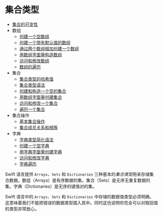 # 集合类型

- [集合的可变性](http://wiki.jikexueyuan.com/project/swift/chapter2/04_Collection_Types.html#mutability_of_collections)
- 数组
  - [创建一个空数组](http://wiki.jikexueyuan.com/project/swift/chapter2/04_Collection_Types.html#creating_an_empty_array)
  - [创建一个带有默认值的数组](http://wiki.jikexueyuan.com/project/swift/chapter2/04_Collection_Types.html#creating_an_array_with_a_default_value)
  - [通过两个数组相加创建一个数组](http://wiki.jikexueyuan.com/project/swift/chapter2/04_Collection_Types.html#creating_an_array_by_adding_two_arrays_together)
  - [用数组字面量构造数组](http://wiki.jikexueyuan.com/project/swift/chapter2/04_Collection_Types.html#creating_an_array_with_an_array_literals)
  - [访问和修改数组](http://wiki.jikexueyuan.com/project/swift/chapter2/04_Collection_Types.html#accessing_and_modifying_an_array)
  - [数组的遍历](http://wiki.jikexueyuan.com/project/swift/chapter2/04_Collection_Types.html#iterating_over_an_array)
- 集合
  - [集合类型的哈希值](http://wiki.jikexueyuan.com/project/swift/chapter2/04_Collection_Types.html#hash_values_for_set_types)
  - [集合类型语法](http://wiki.jikexueyuan.com/project/swift/chapter2/04_Collection_Types.html#set_type_syntax)
  - [创建和构造一个空的集合](http://wiki.jikexueyuan.com/project/swift/chapter2/04_Collection_Types.html#creating_and_initalizing_an_empty_set)
  - [用数组字面量创建集合](http://wiki.jikexueyuan.com/project/swift/chapter2/04_Collection_Types.html#creating_a_set_with_an_array_literal)
  - [访问和修改一个集合](http://wiki.jikexueyuan.com/project/swift/chapter2/04_Collection_Types.html#accesing_and_modifying_a_set)
  - [遍历一个集合](http://wiki.jikexueyuan.com/project/swift/chapter2/04_Collection_Types.html#iterating_over_a_set)
- 集合操作
  - [基本集合操作](http://wiki.jikexueyuan.com/project/swift/chapter2/04_Collection_Types.html#fundamental_set_operations)
  - [集合成员关系和相等](http://wiki.jikexueyuan.com/project/swift/chapter2/04_Collection_Types.html#set_membership_and_equality)
- 字典
  - [字典类型简化语法](http://wiki.jikexueyuan.com/project/swift/chapter2/04_Collection_Types.html#dictionary_type_shorthand_syntax)
  - [创建一个空字典](http://wiki.jikexueyuan.com/project/swift/chapter2/04_Collection_Types.html#creating_an_empty_dictionary)
  - [用字典字面量创建字典](http://wiki.jikexueyuan.com/project/swift/chapter2/04_Collection_Types.html#creating_a_dictionary_with_a_dictionary_literal)
  - [访问和修改字典](http://wiki.jikexueyuan.com/project/swift/chapter2/04_Collection_Types.html#accessing_and_modifying_a_dictionary)
  - [字典遍历](http://wiki.jikexueyuan.com/project/swift/chapter2/04_Collection_Types.html#iterating_over_a_dictionary)

Swift 语言提供 `Arrays`、`Sets` 和 `Dictionaries` 三种基本的*集合类型*用来存储集合数据。数组（Arrays）是有序数据的集。集合（Sets）是无序无重复数据的集。字典（Dictionaries）是无序的键值对的集。



Swift 语言中的 `Arrays`、`Sets` 和 `Dictionaries` 中存储的数据值类型必须明确。这意味着我们不能把错误的数据类型插入其中。同时这也说明你完全可以对取回值的类型非常放心。